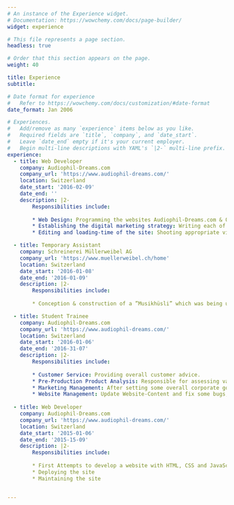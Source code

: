 ```yaml
---
# An instance of the Experience widget.
# Documentation: https://wowchemy.com/docs/page-builder/
widget: experience

# This file represents a page section.
headless: true

# Order that this section appears on the page.
weight: 40

title: Experience
subtitle:

# Date format for experience
#   Refer to https://wowchemy.com/docs/customization/#date-format
date_format: Jan 2006

# Experiences.
#   Add/remove as many `experience` items below as you like.
#   Required fields are `title`, `company`, and `date_start`.
#   Leave `date_end` empty if it's your current employer.
#   Begin multi-line descriptions with YAML's `|2-` multi-line prefix.
experience:
  - title: Web Developer
    company: Audiophil-Dreams.com
    company_url: 'https://www.audiophil-dreams.com/'
    location: Switzerland
    date_start: '2016-02-09'
    date_end: ''
    description: |2-
        Responsibilities include:
        
        * Web Design: Programming the websites Audiophil-Dreams.com & Optimize-Audio.com from scratch with the help of only HTML, CSS and JavaScript (NOT with a content management system, like WordPress). Making the website adaptable such that it displays flawlessly on Smartphones, Tablets and Computer-Screens through ”responsive-design”, on all possible browsers (Google Chrome, Safari, Opera, Internet Explorer etc.).
        * Establishing the digital marketing strategy: Writing each of the pages’ whole content, which was around 120 pages. To get as much people on the site as possible - that is, to generate ”traffic” - I implemented Search Engine Optimization - also known as SEO - to rank as high as possible for multiple keywords in the Google Search Engine. The usage of a backlink-strategy, as well as the placement into code-snippets within Google was implemented. The goal was to improve the domain-authority, which reflects the credibility of a website.
        * Editing and loading-time of the site: Shooting appropriate visuals for the website and using the open-source software GIMP for image editing is important, since good images will keep the audience longer on the website. However, one needs to minimize the loading of the website. Thus, the images had to be reduced in their size. Without this, the users will wait longer for the site to load, which ultimately results in bad user-experience and - ultimately - to a reduction of the page-ranking for a specific keyword.

  - title: Temporary Assistant
    company: Schreinerei Müllerweibel AG
    company_url: 'https://www.muellerweibel.ch/home'
    location: Switzerland
    date_start: '2016-01-08'
    date_end: '2016-01-09'
    description: |2-
        Responsibilities include:
        
        * Conception & construction of a ”Musikhüsli” which was being used as a booth at the Zürcher Oberland Messe (ZOM).

  - title: Student Trainee
    company: Audiophil-Dreams.com
    company_url: 'https://www.audiophil-dreams.com/'
    location: Switzerland
    date_start: '2016-01-06'
    date_end: '2016-31-07'
    description: |2-
        Responsibilities include:
        
        * Customer Service: Providing overall customer advice.
        * Pre-Production Product Analysis: Responsible for assessing various hifi accessories on their effectiveness when used on high-end systems.
        * Marketing Management: After setting some overall corporate goals, some intermediate marketing objectives were fixed in order to adapt the overall firm strategy.
        * Website Management: Update Website-Content and fix some bugs, if problems occured.
        
  - title: Web Developer
    company: Audiophil-Dreams.com
    company_url: 'https://www.audiophil-dreams.com/'
    location: Switzerland
    date_start: '2015-01-06'
    date_end: '2015-15-09'
    description: |2-
        Responsibilities include:
        
        * First Attempts to develop a website with HTML, CSS and JavaScript
        * Deploying the site
        * Maintaining the site


---
```

